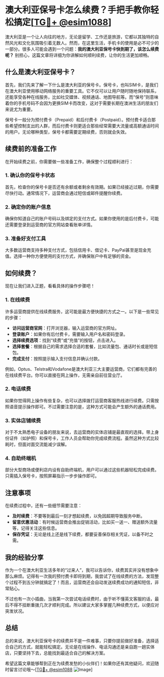# 澳大利亚保号卡怎么续费？手把手教你轻松搞定[[TG💪+ @esim1088](https://t.me/s/esim1088)]

澳大利亚是一个让人向往的地方，无论是留学、工作还是旅游，它都以其独特的自然风光和文化氛围吸引着无数人。然而，在这里生活，手机卡的使用是必不可少的一部分。很多人可能会遇到一个问题：**我的澳大利亚保号卡快到期了，该怎么续费呢？** 别担心，这篇文章将详细为你讲解如何顺利续费，让你的生活更加顺畅。

## 什么是澳大利亚保号卡？

首先，我们先来了解一下什么是澳大利亚的保号卡。保号卡，也叫SIM卡，是我们在澳大利亚使用移动网络服务的重要工具。它不仅可以让用户随时随地保持联系，还能享受各种在线服务，比如社交媒体、视频通话、地图导航等。而“保号”则意味着你的手机号码不会因为更换SIM卡而改变，这对于需要长期在澳洲生活的朋友们来说尤为重要。

保号卡一般分为预付费卡（Prepaid）和后付费卡（Postpaid）。预付费卡适合那些希望控制支出的人群，而后付费卡则更适合那些经常需要大流量或高额通话时间的用户。无论哪种类型，保号卡都需要定期续费，否则就会失效。

## 续费前的准备工作

在开始续费之前，你需要做一些准备工作，确保整个过程顺利进行：

### 1. 确认你的保号卡状态
首先，检查你的保号卡是否还有余额或者剩余有效期。如果已经接近过期，你需要尽快行动。通常情况下，运营商会通过短信或邮件提醒你续费。

### 2. 确定你的账户信息
确保你知道自己的账户号码以及绑定的支付方式。如果你使用的是后付费卡，可能还需要登录到运营商的官方网站查看账单详情。

### 3. 准备好支付工具
大多数运营商支持多种支付方式，包括信用卡、借记卡、PayPal甚至是现金充值。选择一种你方便使用的支付方式，并确保账户中有足够的资金。

## 如何续费？

现在让我们进入正题，看看具体的操作步骤吧！

### 1. 在线续费
许多运营商提供在线续费服务，这可能是最方便快捷的方式之一。以下是一些常见的步骤：

- **访问运营商官网**：打开浏览器，输入运营商的官方网址。
- **登录账户**：如果你有后付费卡，需要输入用户名和密码登录。
- **选择续费选项**：找到“续费”或“充值”的按钮，点击进入。
- **选择套餐**：根据自己的需求选择合适的套餐，比如流量包、通话时长或是短信包。
- **完成支付**：按照提示输入支付信息并确认付款。

例如，Optus、Telstra和Vodafone是澳大利亚三大主要运营商，它们都有完善的在线续费平台。你可以直接在网上操作，无需亲自前往营业厅。

### 2. 电话续费
如果你觉得网上操作有些复杂，也可以选择拨打运营商客服热线进行续费。只需按照语音提示操作即可。不过需要注意的是，这种方式可能会产生额外的通话费用。

### 3. 实体店铺续费
对于不太熟悉电子设备的朋友来说，去运营商的实体店铺是最直观的选择。带上身份证件（如护照）和保号卡，工作人员会帮助你完成续费流程。虽然这种方式比较耗时，但面对面交流能减少误解。

### 4. 自助终端机
部分大型商场或便利店内设有自助终端机，用户可以通过这些机器轻松完成续费。只需插入保号卡，按照屏幕指示一步步操作即可。

## 注意事项

在续费过程中，还有一些细节需要注意：

- **及时续费**：不要等到最后一刻才想起续费，以免因超期导致服务中断。
- **留意优惠活动**：有时候运营商会推出促销活动，比如买一送一、赠送额外流量等，记得关注这些信息。
- **保存凭证**：无论是线上还是线下续费，都要妥善保存相关凭证，以备不时之需。

## 我的经验分享

作为一个在澳大利亚生活多年的“过来人”，我可以告诉你，续费其实并没有想象中那么麻烦。记得有一次我的预付费卡即将到期，我尝试了在线续费的方法，发现整个过程不到五分钟就搞定了！而且，运营商还会自动发送续费成功的通知短信，非常贴心。

不过也有一次小插曲，当我第一次尝试电话续费时，由于听不懂英文客服的话，最后不得不挂断重拨几次才顺利完成。所以建议大家多掌握几种续费方式，以便应对突发状况。

## 总结

总的来说，澳大利亚保号卡的续费并不是一件难事，只要你提前做好准备，选择适合自己的方式，就能轻松搞定。无论是在线操作、电话沟通还是亲自跑一趟实体店，只要坚持下去，总能找到最适合自己的解决方案。

希望这篇文章能够帮到正在为续费发愁的小伙伴们！如果你还有其他疑问，欢迎随时留言讨论哦～[[TG💪+ @esim1088](https://t.me/s/esim1088) ![Image](https://i.postimg.cc/4NQfJmqS/Snipaste-2025-05-13-00-14-12.png)]